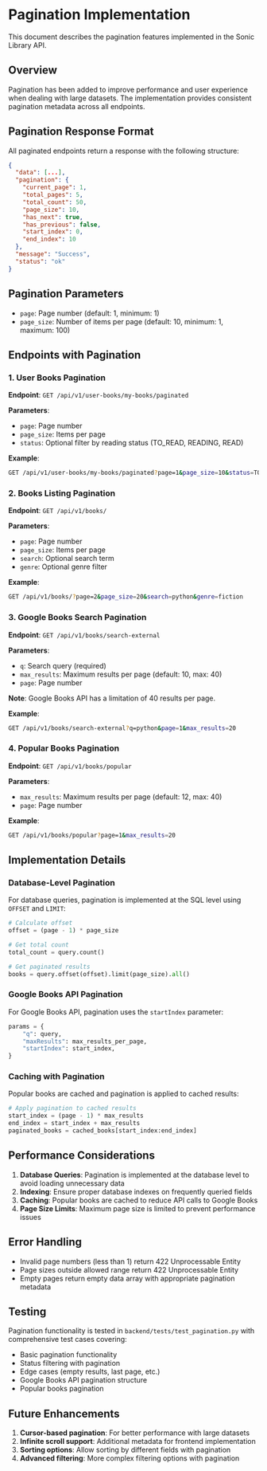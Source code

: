 # Pagination Implementation

This document describes the pagination features implemented in the Sonic Library API.

## Overview

Pagination has been added to improve performance and user experience when dealing with large datasets. The implementation provides consistent pagination metadata across all endpoints.

## Pagination Response Format

All paginated endpoints return a response with the following structure:

```json
{
  "data": [...],
  "pagination": {
    "current_page": 1,
    "total_pages": 5,
    "total_count": 50,
    "page_size": 10,
    "has_next": true,
    "has_previous": false,
    "start_index": 0,
    "end_index": 10
  },
  "message": "Success",
  "status": "ok"
}
```

## Pagination Parameters

- `page`: Page number (default: 1, minimum: 1)
- `page_size`: Number of items per page (default: 10, minimum: 1, maximum: 100)

## Endpoints with Pagination

### 1. User Books Pagination

**Endpoint**: `GET /api/v1/user-books/my-books/paginated`

**Parameters**:
- `page`: Page number
- `page_size`: Items per page
- `status`: Optional filter by reading status (TO_READ, READING, READ)

**Example**:
```bash
GET /api/v1/user-books/my-books/paginated?page=1&page_size=10&status=TO_READ
```

### 2. Books Listing Pagination

**Endpoint**: `GET /api/v1/books/`

**Parameters**:
- `page`: Page number
- `page_size`: Items per page
- `search`: Optional search term
- `genre`: Optional genre filter

**Example**:
```bash
GET /api/v1/books/?page=2&page_size=20&search=python&genre=fiction
```

### 3. Google Books Search Pagination

**Endpoint**: `GET /api/v1/books/search-external`

**Parameters**:
- `q`: Search query (required)
- `max_results`: Maximum results per page (default: 10, max: 40)
- `page`: Page number

**Note**: Google Books API has a limitation of 40 results per page.

**Example**:
```bash
GET /api/v1/books/search-external?q=python&page=1&max_results=20
```

### 4. Popular Books Pagination

**Endpoint**: `GET /api/v1/books/popular`

**Parameters**:
- `max_results`: Maximum results per page (default: 12, max: 40)
- `page`: Page number

**Example**:
```bash
GET /api/v1/books/popular?page=1&max_results=20
```

## Implementation Details

### Database-Level Pagination

For database queries, pagination is implemented at the SQL level using `OFFSET` and `LIMIT`:

```python
# Calculate offset
offset = (page - 1) * page_size

# Get total count
total_count = query.count()

# Get paginated results
books = query.offset(offset).limit(page_size).all()
```

### Google Books API Pagination

For Google Books API, pagination uses the `startIndex` parameter:

```python
params = {
    "q": query,
    "maxResults": max_results_per_page,
    "startIndex": start_index,
}
```

### Caching with Pagination

Popular books are cached and pagination is applied to cached results:

```python
# Apply pagination to cached results
start_index = (page - 1) * max_results
end_index = start_index + max_results
paginated_books = cached_books[start_index:end_index]
```

## Performance Considerations

1. **Database Queries**: Pagination is implemented at the database level to avoid loading unnecessary data
2. **Indexing**: Ensure proper database indexes on frequently queried fields
3. **Caching**: Popular books are cached to reduce API calls to Google Books
4. **Page Size Limits**: Maximum page size is limited to prevent performance issues

## Error Handling

- Invalid page numbers (less than 1) return 422 Unprocessable Entity
- Page sizes outside allowed range return 422 Unprocessable Entity
- Empty pages return empty data array with appropriate pagination metadata

## Testing

Pagination functionality is tested in `backend/tests/test_pagination.py` with comprehensive test cases covering:

- Basic pagination functionality
- Status filtering with pagination
- Edge cases (empty results, last page, etc.)
- Google Books API pagination structure
- Popular books pagination

## Future Enhancements

1. **Cursor-based pagination**: For better performance with large datasets
2. **Infinite scroll support**: Additional metadata for frontend implementation
3. **Sorting options**: Allow sorting by different fields with pagination
4. **Advanced filtering**: More complex filtering options with pagination 